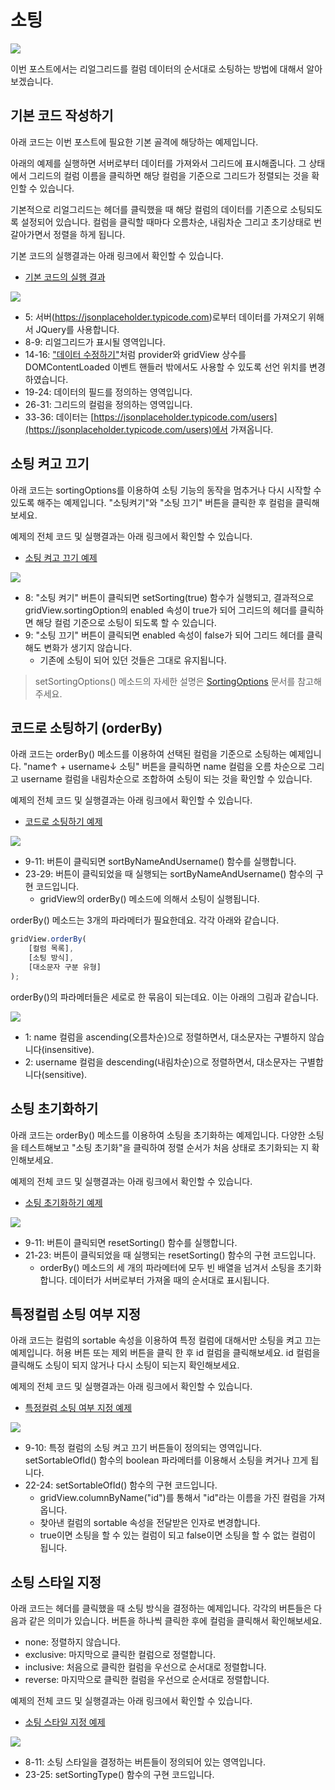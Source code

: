 # 소팅

[![](youtube-01.jpg)](https://youtu.be/UfpNjgNbONg)

이번 포스트에서는 리얼그리드를 컬럼 데이터의 순서대로 소팅하는 방법에 대해서 알아보겠습니다.


## 기본 코드 작성하기

아래 코드는 이번 포스트에 필요한 기본 골격에 해당하는 예제입니다.

아래의 예제를 실행하면 서버로부터 데이터를 가져와서 그리드에 표시해줍니다.
그 상태에서 그리드의 컬럼 이름을 클릭하면 해당 컬럼을 기준으로 그리드가 정렬되는 것을 확인할 수 있습니다.

기본적으로 리얼그리드는 헤더를 클릭했을 때 해당 컬럼의 데이터를 기존으로 소팅되도록 설정되어 있습니다.
컬럼을 클릭할 때마다 오름차순, 내림차순 그리고 초기상태로 번갈아가면서 정렬을 하게 됩니다.

기본 코드의 실행결과는 아래 링크에서 확인할 수 있습니다.
* [기본 코드의 실행 결과](http://10bun.tv/samples/realgrid2/part-1/05/step-00.html)

![](./code-1.png)
* 5: 서버(https://jsonplaceholder.typicode.com)로부터 데이터를 가져오기 위해서 JQuery를 사용합니다.
* 8-9: 리얼그리드가 표시될 영역입니다.
* 14-16: ["데이터 수정하기"](../04)처럼 provider와 gridView 상수를 DOMContentLoaded 이벤트 핸들러 밖에서도 사용할 수 있도록 선언 위치를 변경하였습니다.
* 19-24: 데이터의 필드를 정의하는 영역입니다.
* 26-31: 그리드의 컬럼을 정의하는 영역입니다.
* 33-36: 데이터는 [https://jsonplaceholder.typicode.com/users](https://jsonplaceholder.typicode.com/users)에서 가져옵니다.


## 소팅 켜고 끄기

아래 코드는 sortingOptions를 이용하여 소팅 기능의 동작을 멈추거나 다시 시작할 수 있도록 해주는 예제입니다.
"소팅켜기"와 "소팅 끄기" 버튼을 클릭한 후 컬럼을 클릭해보세요.

예제의 전체 코드 및 실행결과는 아래 링크에서 확인할 수 있습니다.
* [소팅 켜고 끄기 예제](http://10bun.tv/samples/realgrid2/part-1/05/step-01.html)

![](./code-2.png)
* 8: "소팅 켜기" 버튼이 클릭되면 setSorting(true) 함수가 실행되고, 결과적으로 gridView.sortingOption의 enabled 속성이 true가 되어 그리드의 헤더를 클릭하면 해당 컬럼 기준으로 소팅이 되도록 할 수 있습니다.
* 9: "소팅 끄기" 버튼이 클릭되면 enabled 속성이 false가 되어 그리드 헤더를 클릭해도 변화가 생기지 않습니다.
  * 기존에 소팅이 되어 있던 것들은 그대로 유지됩니다.

> setSortingOptions() 메소드의 자세한 설명은 [SortingOptions](http://docs.realgrid.com/refs/sorting-options) 문서를 참고해주세요.


## 코드로 소팅하기 (orderBy)

아래 코드는 orderBy() 메소드를 이용하여 선택된 컬럼을 기준으로 소팅하는 예제입니다.
"name↑ + username↓ 소팅" 버튼을 클릭하면 name 컬럼을 오름 차순으로 그리고 username 컬럼을 내림차순으로 조합하여 소팅이 되는 것을 확인할 수 있습니다.

예제의 전체 코드 및 실행결과는 아래 링크에서 확인할 수 있습니다.
* [코드로 소팅하기 예제](http://10bun.tv/samples/realgrid2/part-1/05/step-02.html)

![](./code-3.png)
* 9-11: 버튼이 클릭되면 sortByNameAndUsername() 함수를 실행합니다.
* 23-29: 버튼이 클릭되었을 때 실행되는 sortByNameAndUsername() 함수의 구현 코드입니다.
  * gridView의 orderBy() 메소드에 의해서 소팅이 실행됩니다.

orderBy() 메소드는 3개의 파라메터가 필요한데요. 각각 아래와 같습니다.

``` js
gridView.orderBy(
    [컬럼 목록],
    [소팅 방식],
    [대소문자 구분 유형]
);
```

orderBy()의 파라메터들은 세로로 한 묶음이 되는데요. 이는 아래의 그림과 같습니다.

![](./pic-1.png)
* 1: name 컬럼을 ascending(오름차순)으로 정렬하면서, 대소문자는 구별하지 않습니다(insensitive).
* 2: username 컬럼을 descending(내림차순)으로 정렬하면서, 대소문자는 구별합니다(sensitive).


## 소팅 초기화하기

아래 코드는 orderBy() 메소드를 이용하여 소팅을 초기화하는 예제입니다.
다양한 소팅을 테스트해보고 "소팅 초기화"을 클릭하여 정렬 순서가 처음 상태로 초기화되는 지 확인해보세요.

예제의 전체 코드 및 실행결과는 아래 링크에서 확인할 수 있습니다.
* [소팅 초기화하기 예제](http://10bun.tv/samples/realgrid2/part-1/05/step-03.html)

![](./code-4.png)
* 9-11: 버튼이 클릭되면 resetSorting() 함수를 실행합니다.
* 21-23: 버튼이 클릭되었을 때 실행되는 resetSorting() 함수의 구현 코드입니다.
  * orderBy() 메소드의 세 개의 파라메터에 모두 빈 배열을 넘겨서 소팅을 초기화합니다. 데이터가 서버로부터 가져올 때의 순서대로 표시됩니다.


## 특정컬럼 소팅 여부 지정

아래 코드는 컬럼의 sortable 속성을 이용하여 특정 컬럼에 대해서만 소팅을 켜고 끄는 예제입니다.
허용 버튼 또는 제외 버튼을 클릭 한 후 id 컬럼을 클릭해보세요.
id 컬럼을 클릭해도 소팅이 되지 않거나 다시 소팅이 되는지 확인해보세요.

예제의 전체 코드 및 실행결과는 아래 링크에서 확인할 수 있습니다.
* [특정컬럼 소팅 여부 지정 예제](http://10bun.tv/samples/realgrid2/part-1/05/step-04.html)

![](./code-5.png)
* 9-10: 특정 컬럼의 소팅 켜고 끄기 버튼들이 정의되는 영역입니다. setSortableOfId() 함수의 boolean 파라메터를 이용해서 소팅을 켜거나 끄게 됩니다.
* 22-24: setSortableOfId() 함수의 구현 코드입니다.
  * gridView.columnByName("id")를 통해서 "id"라는 이름을 가진 컬럼을 가져옵니다.
  * 찾아낸 컬럼의 sortable 속성을 전달받은 인자로 변경합니다.
  * true이면 소팅을 할 수 있는 컬럼이 되고 false이면 소팅을 할 수 없는 컬럼이 됩니다.


## 소팅 스타일 지정

아래 코드는 헤더를 클릭했을 때 소팅 방식을 결정하는 예제입니다.
각각의 버튼들은 다음과 같은 의미가 있습니다.
버튼을 하나씩 클릭한 후에 컬럼을 클릭해서 확인해보세요.
* none: 정렬하지 않습니다.
* exclusive: 마지막으로 클릭한 컬럼으로 정렬합니다.
* inclusive: 처음으로 클릭한 컬럼을 우선으로 순서대로 정렬합니다.
* reverse: 마지막으로 클릭한 컬럼을 우선으로 순서대로 정렬합니다.

예제의 전체 코드 및 실행결과는 아래 링크에서 확인할 수 있습니다.
* [소팅 스타일 지정 예제](http://10bun.tv/samples/realgrid2/part-1/05/step-04.html)

![](./code-6.png)
* 8-11: 소팅 스타일을 결정하는 버튼들이 정의되어 있는 영역입니다.
* 23-25: setSortingType() 함수의 구현 코드입니다.
